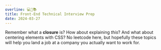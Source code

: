 ```yaml
---
overline: 💻🤬📚
title: Front-End Technical Interview Prep
date: 2024-03-27
---
```


Remember what a **closure** is? How about explaining *this*?
And what about centering elements with CSS? No leetcode here, but hopefully these topics
will help you land a job at a company you actually want to work for.